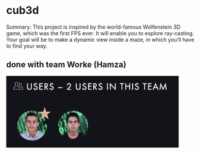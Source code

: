 # cub3d

Summary: This project is inspired by the world-famous Wolfenstein 3D game, which was the first FPS ever. It will enable you to explore ray-casting. Your goal will be to make a dynamic view inside a maze, in which you’ll have to find your way.

## done with team Worke (Hamza)

<p>
	<img src="https://raw.githubusercontent.com/Mustapha-Nawawi-T/cub3d/main/screen_shoot.png" alt="screen_shoot">
</p>
